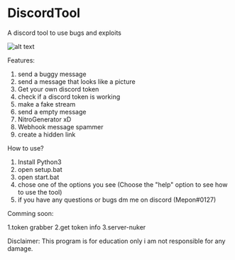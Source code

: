 # DiscordTool
A discord tool to use bugs and exploits

![alt text](https://i.imgflip.com/5zesjf.gif)

Features:

1. send a buggy message
2. send a message that looks like a picture
3. Get your own discord token
4. check if a discord token is working
5. make a fake stream
6. send a empty message
7. NitroGenerator xD
8. Webhook message spammer
9. create a hidden link


How to use?

1. Install Python3
2. open setup.bat
3. open start.bat
4. chose one of the options you see (Choose the "help" option to see how to use the tool)
5. if you have any questions or bugs dm me on discord (Mepon#0127)

Comming soon:

 1.token grabber
 2.get token info
 3.server-nuker


Disclaimer:
This program is for education only i am not responsible for any damage.



